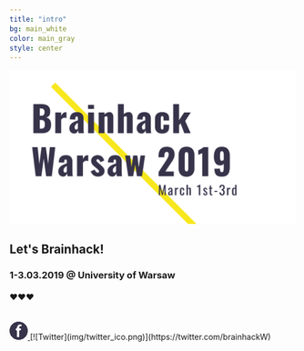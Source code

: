```yaml
---
title: "intro"
bg: main_white
color: main_gray
style: center
---
```


![Brainhack Warsaw](img/bhw2019_logo_www_N.png)

## Let's Brainhack!

### **1-3.03.2019** @  University of Warsaw


#### ❤️❤️❤️

<br>

<a href="https://web.facebook.com/brainhackWAW">
 <img src="img/fb_ico.png" alt="Facebook">
</a> [![Twitter](img/twitter_ico.png)](https://twitter.com/brainhackW)
